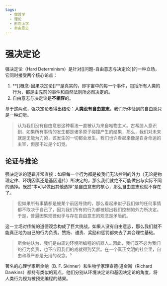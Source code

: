 ```yaml
---
tags:
  - 做哲学
  - 理论
  - 形而上学
  - 自由意志
---
```


# 强决定论

强决定论（Hard Determinism）是针对[[问题-自由意志与决定论]]的一种立场，它同时接受两个核心论点：
1.  **[[概念-因果决定论]]**是真实的，即宇宙中的每一个事件，包括所有人类的行为，都是由先前的事件和自然法则所必然决定的。
2.  自由意志与决定论是**不相容**的。

基于这两点，强决定论者得出结论：**人类没有自由意志**，我们所体验到的自由感只是一种幻觉。

> 认为我们没有自由意志这种看法一直被认为来自唯物主义。古希腊人意识到，如果所有事情的发生都是诸多原子碰撞产生的结果，那么，我们对未来就是无能为力的，该发生的一切都会发生。我们也许看起来像是自身命运的主宰，但那不过是个幻觉。

## 论证与推论

强决定论的逻辑非常直接：如果每一个行为都是被我们无法控制的外力（无论是物理定律、环境因素还是基因遗传）所决定的，那么我们就绝不可能做出与实际不同的选择。既然“本可以做出其他选择”是自由意志的核心，那么自由意志也就不存在了。

> 但如果所有事情都是被某个前因导致的，那么看起来似乎我们做的任何事情都不取决于自己了，因为我们所有的行为都被超出我们控制的外力所决定。于是，普遍因果规律似乎与存在自由意志的观念是矛盾的。

这一立场对传统的道德观念构成了巨大挑战。如果人没有自由意志，那么我们就不能真正地为自己的行为负责。赞扬、谴责、奖励和惩罚都失去了其合理性基础。

> 斯金纳认为，我们是由周边环境所编程的机器人...因此，我们既不必为我们的行为负责，也不应因我们的成就得到奖赏。在一个真正文明的社会里，自由和尊严都是无用的观念。³

著名的心理学家斯金纳（B. F. Skinner）和生物学家理查德·道金斯（Richard Dawkins）都持有类似的观点，他们分别从环境决定论和基因决定论的角度，将人类行为视为被预先编程的结果。
